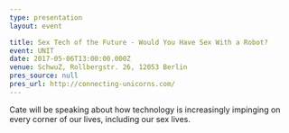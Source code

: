```yaml
---
type: presentation
layout: event

title: Sex Tech of the Future - Would You Have Sex With a Robot?
event: UNIT
date: 2017-05-06T13:00:00.000Z
venue: SchwuZ, Rollbergstr. 26, 12053 Berlin
pres_source: null
pres_url: http://connecting-unicorns.com/
---
```


Cate will be speaking about how technology is increasingly impinging on every corner of our lives, including our sex lives.
